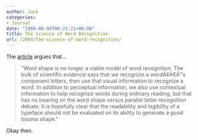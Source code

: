 ```yaml
---
author: Jack
categories:
- Journal
date: "2004-08-08T06:22:21+00:00"
title: The Science of Word Recognition
url: /2004/the-science-of-word-recognition/
---
```


The [article][1] argues that&#8230;

> 
> 
> "Word shape is no longer a viable model of word recognition. The bulk of scientific evidence says that we recognize a word&#195;&#162;&#194;&#8364;&#194;&#8482;s component letters, then use that visual information to recognize a word. In addition to perceptual information, we also use contextual information to help recognize words during ordinary reading, but that has no bearing on the word shape versus parallel letter recognition debate. It is hopefully clear that the readability and legibility of a typeface should not be evaluated on its ability to generate a good bouma shape."
> 
> 

Okay then.

 [1]: http://www.microsoft.com/typography/ctfonts/WordRecognition.aspx